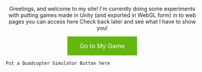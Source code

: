 <p align="center">
    Greetings, and welcome to my site!
    I'm currently doing some experiments with putting games made in Unity (and exported in WebGL form) in to web pages you can access here
    Check back later and see what I have to show you!
    </p>

<html>
    <style>
.centerAlignObject{
        text-align: center;
        }
a.button {
    background-color: #64B70E; /* Green */
    border: none;
    color: white;
    padding: 15px 32px;
    text-align: center;
    text-decoration: none;
    display: inline-block;
    font-size: 16px;
}
     </style>
   
<div class ="centerAlignObject">
<a href="/assets/unity/Quadcoptersim/index.html" class="button">Go to My Game</a>
</div>

</html>

<p align="center">
    
    Put a Quadcopter Simulator Button here
    




</p>

